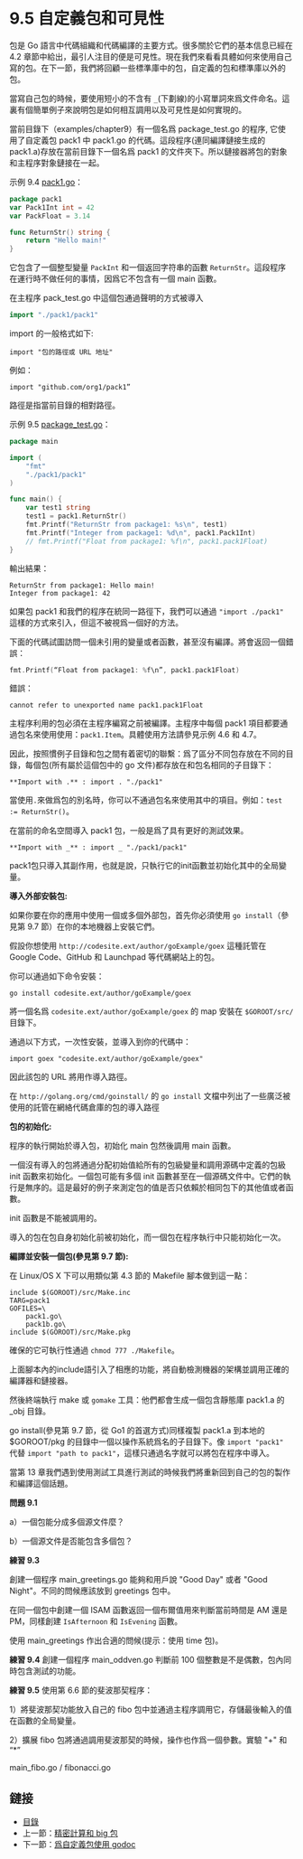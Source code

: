 # 9.5 自定義包和可見性

包是 Go 語言中代碼組織和代碼編譯的主要方式。很多關於它們的基本信息已經在 4.2 章節中給出，最引人注目的便是可見性。現在我們來看看具體如何來使用自己寫的包。在下一節，我們將回顧一些標準庫中的包，自定義的包和標準庫以外的包。

當寫自己包的時候，要使用短小的不含有 `_`(下劃線)的小寫單詞來爲文件命名。這裏有個簡單例子來說明包是如何相互調用以及可見性是如何實現的。

當前目錄下（examples/chapter9）有一個名爲 package_test.go 的程序, 它使用了自定義包 pack1 中 pack1.go 的代碼。這段程序(連同編譯鏈接生成的 pack1.a)存放在當前目錄下一個名爲 pack1 的文件夾下。所以鏈接器將包的對象和主程序對象鏈接在一起。

示例 9.4 [pack1.go](examples/chapter_9/pack1.go)：

```go
package pack1
var Pack1Int int = 42
var PackFloat = 3.14

func ReturnStr() string {
	return "Hello main!"
}
```

它包含了一個整型變量 `PackInt` 和一個返回字符串的函數 `ReturnStr`。這段程序在運行時不做任何的事情，因爲它不包含有一個 main 函數。

在主程序 pack_test.go 中這個包通過聲明的方式被導入

```go
import "./pack1/pack1"
```

import 的一般格式如下:

	import "包的路徑或 URL 地址" 

例如：

	import "github.com/org1/pack1”

路徑是指當前目錄的相對路徑。

示例 9.5 [package_test.go](examples/chapter_9/book/package_test.go)：

```go
package main

import (
	"fmt"
	"./pack1/pack1"
)

func main() {
	var test1 string
	test1 = pack1.ReturnStr()
	fmt.Printf("ReturnStr from package1: %s\n", test1)
	fmt.Printf("Integer from package1: %d\n", pack1.Pack1Int)
	// fmt.Printf("Float from package1: %f\n", pack1.pack1Float)
}
```

輸出結果：

	ReturnStr from package1: Hello main!
	Integer from package1: 42

如果包 pack1 和我們的程序在統同一路徑下，我們可以通過 `"import ./pack1"` 這樣的方式來引入，但這不被視爲一個好的方法。

下面的代碼試圖訪問一個未引用的變量或者函數，甚至沒有編譯。將會返回一個錯誤：

```go
fmt.Printf(“Float from package1: %f\n”, pack1.pack1Float)
```

錯誤：
	
	cannot refer to unexported name pack1.pack1Float

主程序利用的包必須在主程序編寫之前被編譯。主程序中每個 pack1 項目都要通過包名來使用使用：`pack1.Item`。具體使用方法請參見示例 4.6 和 4.7。

因此，按照慣例子目錄和包之間有着密切的聯繫：爲了區分不同包存放在不同的目錄，每個包(所有屬於這個包中的 go 文件)都存放在和包名相同的子目錄下：

	**Import with .** : import . "./pack1"

當使用`.`來做爲包的別名時，你可以不通過包名來使用其中的項目。例如：`test := ReturnStr()`。

在當前的命名空間導入 pack1 包，一般是爲了具有更好的測試效果。

	**Import with _** : import _ "./pack1/pack1"

pack1包只導入其副作用，也就是說，只執行它的init函數並初始化其中的全局變量。

**導入外部安裝包:**

如果你要在你的應用中使用一個或多個外部包，首先你必須使用 `go install`（參見第 9.7 節）在你的本地機器上安裝它們。

假設你想使用 `http://codesite.ext/author/goExample/goex` 這種託管在 Google Code、GitHub 和 Launchpad 等代碼網站上的包。

你可以通過如下命令安裝：

	go install codesite.ext/author/goExample/goex

將一個名爲 `codesite.ext/author/goExample/goex` 的 map 安裝在 `$GOROOT/src/` 目錄下。

通過以下方式，一次性安裝，並導入到你的代碼中：

	import goex "codesite.ext/author/goExample/goex"

因此該包的 URL 將用作導入路徑。

在 `http://golang.org/cmd/goinstall/` 的 `go install` 文檔中列出了一些廣泛被使用的託管在網絡代碼倉庫的包的導入路徑

**包的初始化:**

程序的執行開始於導入包，初始化 main 包然後調用 main 函數。

一個沒有導入的包將通過分配初始值給所有的包級變量和調用源碼中定義的包級 init 函數來初始化。一個包可能有多個 init 函數甚至在一個源碼文件中。它們的執行是無序的。這是最好的例子來測定包的值是否只依賴於相同包下的其他值或者函數。

init 函數是不能被調用的。

導入的包在包自身初始化前被初始化，而一個包在程序執行中只能初始化一次。

**編譯並安裝一個包(參見第 9.7 節):**

在 Linux/OS X 下可以用類似第 4.3 節的 Makefile 腳本做到這一點：

	include $(GOROOT)/src/Make.inc
	TARG=pack1
	GOFILES=\
	 	pack1.go\
	 	pack1b.go\
	include $(GOROOT)/src/Make.pkg

確保的它可執行性通過 `chmod 777 ./Makefile`。

上面腳本內的include語引入了相應的功能，將自動檢測機器的架構並調用正確的編譯器和鏈接器。

然後終端執行 make 或 `gomake` 工具：他們都會生成一個包含靜態庫 pack1.a 的 _obj 目錄。

go install(參見第 9.7 節，從 Go1 的首選方式)同樣複製 pack1.a 到本地的 $GOROOT/pkg 的目錄中一個以操作系統爲名的子目錄下。像 `import "pack1"` 代替 `import "path to pack1"`，這樣只通過名字就可以將包在程序中導入。

當第 13 章我們遇到使用測試工具進行測試的時候我們將重新回到自己的包的製作和編譯這個話題。

**問題 9.1**

a）一個包能分成多個源文件麼？

b）一個源文件是否能包含多個包？

**練習 9.3**

創建一個程序 main_greetings.go 能夠和用戶說 "Good Day" 或者 "Good Night"。不同的問候應該放到 greetings 包中。

在同一個包中創建一個 ISAM 函數返回一個布爾值用來判斷當前時間是 AM 還是 PM，同樣創建 `IsAfternoon` 和 `IsEvening` 函數。

使用 main_greetings 作出合適的問候(提示：使用 time 包)。

**練習 9.4** 創建一個程序 main_oddven.go 判斷前 100 個整數是不是偶數，包內同時包含測試的功能。

**練習 9.5** 使用第 6.6 節的斐波那契程序：

1）將斐波那契功能放入自己的 fibo 包中並通過主程序調用它，存儲最後輸入的值在函數的全局變量。

2）擴展 fibo 包將通過調用斐波那契的時候，操作也作爲一個參數。實驗 "+" 和 “*”

main_fibo.go / fibonacci.go

## 鏈接

- [目錄](directory.md)
- 上一節：[精密計算和 big 包](09.4.md)
- 下一節：[爲自定義包使用 godoc](09.6.md)
